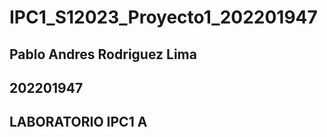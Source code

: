 # IPC1_S12023_Proyecto1_202201947
## Pablo Andres Rodriguez Lima
## 202201947
## LABORATORIO IPC1 A
